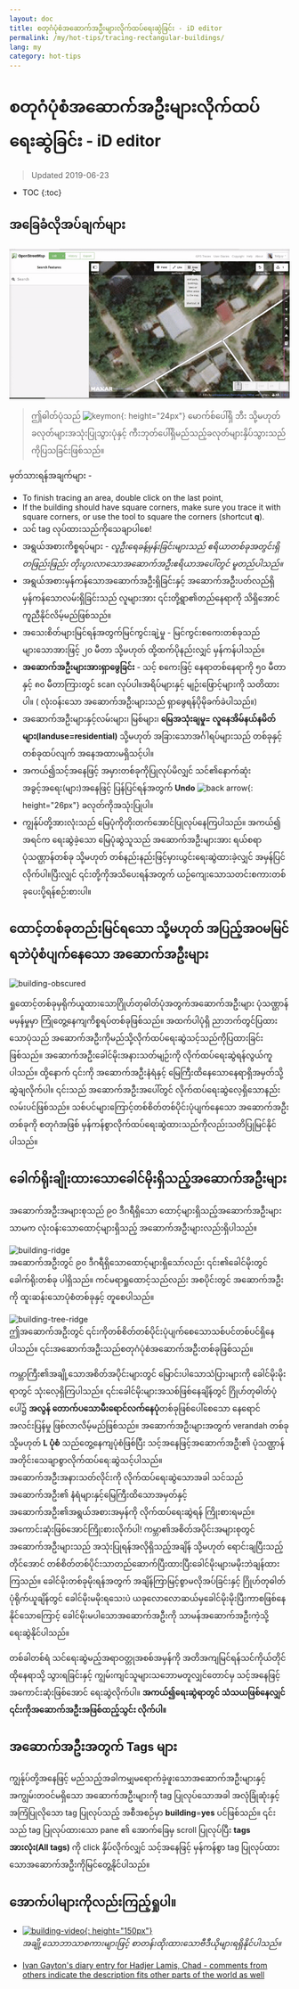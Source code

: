 ```yaml
---
layout: doc
title: စတုဂံပုံစံအဆောက်အဦးများလိုက်ထပ်ရေးဆွဲခြင်း - iD editor
permalink: /my/hot-tips/tracing-rectangular-buildings/
lang: my
category: hot-tips
---
```


စတုဂံပုံစံအဆောက်အဦးများလိုက်ထပ်ရေးဆွဲခြင်း - iD editor
============

> Updated 2019-06-23

- TOC
{:toc}

အခြေခံလိုအပ်ချက်များ
----------

![Rectangular building][]  

> ဤဓါတ်ပုံသည် ![keymon]{: height="24px"} မောက်စ်ပေါ်ရှိ ဘီး သို့မဟုတ် ခလုတ်များအသုံးပြုသွားပုံနှင့် ကီးဘုတ်ပေါ်ရှိမည်သည့်ခလုတ်များနှိပ်သွားသည်ကိုပြသခြင်းဖြစ်သည်။  

မှတ်သားရန်အချက်များ -  

- To finish tracing an area, double click on the last point,  
- If the building should have square corners, make sure you trace it with square corners, or use the tool to square the corners (shortcut **q**).  
- သင် tag လုပ်ထားသည်ကိုသေချာပါစေ!  
- အရွယ်အစားကိစ္စရပ်များ - *လူဦးရေခန့်မှန်းခြင်းများသည် ဧရိယာတစ်ခုအတွင်းရှိ တဖြည်းဖြည်း တိုးပွားလာသောအဆောက်အဦးဧရိယာအပေါ်တွင် မူတည်ပါသည်။*  
- အရွယ်အစားမှန်ကန်သောအဆောက်အဦးရှိခြင်းနှင့် အဆောက်အဦးပတ်လည်ရှိ မှန်ကန်သောလမ်းရှိခြင်းသည် လူများအား ၎င်းတို့ရွာ၏တည်နေရာကို သိရှိအောင် ကူညီနိုင်လိမ့်မည်ဖြစ်သည်။  
- အသေးစိတ်များမြင်ရန်အတွက်မြင်ကွင်းချဲ့မှု - မြင်ကွင်းစကေးတစ်ခုသည် များသောအားဖြင့် ၂၀ မီတာ သို့မဟုတ် ထို့ထက်ပိုနည်းလျှင် မှန်ကန်ပါသည်။  
- **အဆောက်အဦးများအားရှာဖွေခြင်း** - သင့် စကေးဖြင့် နေရာတစ်နေရာကို ၅၀ မီတာနှင့် ၈၀ မီတာကြားတွင် scan လုပ်ပါ။အရိပ်များနှင့် မျဉ်းဖြောင့်များကို သတိထားပါ။ ( လုံးဝန်းသော အဆောက်အဦးများသည် ရှာဖွေရန်ပိုမိုခက်ခဲပါသည်။)  
- အဆောက်အဦးများနှင့်လမ်းများ၊ မြစ်များ၊ **မြေအသုံးချမှု= လူနေအိမ်နယ်နမိတ်များ(landuse=residential)** သို့မဟုတ် အခြားသောအင်္ဂါရပ်များသည် တစ်ခုနှင့်တစ်ခုထပ်လျက် အနေအထားမရှိသင့်ပါ။  
- အကယ်၍သင့်အနေဖြင့် အမှားတစ်ခုကိုပြုလုပ်မိလျှင် သင်၏နောက်ဆုံးအခွင့်အရေး(များ)အနေဖြင့် ပြန်ပြင်ရန်အတွက် **Undo** ![back arrow]{: height="26px"} ခလုတ်ကိုအသုံးပြုပါ။  
- ကျွန်ုပ်တို့အားလုံးသည် မြေပုံကိုတိုးတက်အောင်ပြုလုပ်နေကြပါသည်။ အကယ်၍ အရင်က ရေးဆွဲခဲ့သော မြေပုံဆွဲသူသည် အဆောက်အဦးများအား ရယ်စရာပုံသဏ္ဌာန်တစ်ခု သို့မဟုတ် တစ်နည်းနည်းဖြင့်မှားယွင်းရေးဆွဲထားခဲ့လျှင် အမှန်ပြင်လိုက်ပါ။ပြီးလျှင် ၎င်းတို့ကိုအသိပေးရန်အတွက် ယဉ်ကျေးသောသတင်းစကားတစ်ခုပေးပို့ရန်စဉ်းစားပါ။  

ထောင့်တစ်ခုတည်းမြင်ရသော သို့မဟုတ် အပြည့်အဝမမြင်ရဘဲပုံစံပျက်နေသော အဆောက်အဦးများ  
--------------------------------------

![building-obscured][]  

ရှုထောင့်တစ်ခုမှရိုက်ယူထားသောဂြိုဟ်တုဓါတ်ပုံအတွက်အဆောက်အဦးများ ပုံသဏ္ဌာန်မမှန်မှုမှာ ကြုံတွေ့နေကျကိစ္စရပ်တစ်ခုဖြစ်သည်။ အထက်ပါပုံရှိ  ညာဘက်တွင်ပြထားသောပုံသည် အဆောက်အဦးကိုမည်သို့လိုက်ထပ်ရေးဆွဲသင့်သည်ကိုပြထားခြင်းဖြစ်သည်။ အဆောက်အဦးခေါင်မိုးအနားသတ်မျဉ်းကို လိုက်ထပ်ရေးဆွဲရန်လွယ်ကူပါသည်။ ထို့နောက် ၎င်းကို အဆောက်အဦးနံရံနှင့် မြေကြီးထိနေသောနေရာရှိအမှတ်သို့ဆွဲချလိုက်ပါ။ ၎င်းသည် အဆောက်အဦးအပေါ်တွင် လိုက်ထပ်ရေးဆွဲလေ့ရှိသောနည်းလမ်းပင်ဖြစ်သည်။ သစ်ပင်များကြောင့်တစ်စိတ်တစ်ပိုင်းပုံပျက်နေသော အဆောက်အဦးတစ်ခုကို စတုဂံအဖြစ် မှန်ကန်စွာလိုက်ထပ်ရေးဆွဲထားသည်ကိုလည်းသတိပြုမြင်နိုင်ပါသည်။ 

ခေါက်ရိုးချိုးထားသောခေါင်မိုးရှိသည့်အဆောက်အဦးများ
----------------------------
 
အဆောက်အဦးအများစုသည် ၉၀ ဒီဂရီရှိသော ထောင့်များရှိသည့်အဆောက်အဦးများသာမက လုံးဝန်းသောထောင့်များရှိသည့် အဆောက်အဦးများလည်းရှိပါသည်။  

![building-ridge][]  
အဆောက်အဦးတွင် ၉၀ ဒီဂရီရှိသောထောင့်များရှိသော်လည်း ၎င်း၏ခေါင်မိုးတွင် ခေါက်ရိုးတစ်ခု ပါရှိသည်။ ကင်မရာရှုထောင့်သည်လည်း အစပိုင်းတွင် အဆောက်အဦးကို ထူးဆန်းသောပုံစံတစ်ခုနှင့် တူစေပါသည်။  

![building-tree-ridge][]  
ဤအဆောက်အဦးတွင်  ၎င်းကိုတစ်စိတ်တစ်ပိုင်းပုံပျက်စေသောသစ်ပင်တစ်ပင်ရှိနေပါသည်။ ၎င်းအဆောက်အဦးသည်စတုဂံပုံစံအဆောက်အဦးတစ်ခုဖြစ်သည်။  

ကမ္ဘာကြီး၏အချို့သောအစိတ်အပိုင်းများတွင် မြောင်းပါသောသံပြားများကို ခေါင်မိုးမိုးရာတွင် သုံးလေ့ရှိကြပါသည်။ ၎င်းခေါင်မိုးများအသစ်ဖြစ်နေချိန်တွင် ဂြိုဟ်တုဓါတ်ပုံပေါ်၌ **အလွန် တောက်ပသောမီးရောင်လက်နေပုံ**တစ်ခုဖြစ်ပေါ်စေသော နေရောင်အလင်းပြန်မှု ဖြစ်လာလိမ့်မည်ဖြစ်သည်။ အဆောက်အဦးများအတွက် verandah တစ်ခု သို့မဟုတ် **L ပုံစံ** သည်တွေ့နေကျပုံစံဖြစ်ပြီး  သင့်အနေဖြင့်အဆောက်အဦး၏ ပုံသဏ္ဌာန်အတိုင်းသေချာစွာလိုက်ထပ်ရေ:ဆွဲသင့်ပါသည်။  
အဆောက်အဦးအနားသတ်လိုင်းကို လိုက်ထပ်ရေးဆွဲသောအခါ သင်သည် အဆောက်အဦး၏ နံရံများနှင့်မြေကြီးထိသောအမှတ်နှင့် အဆောက်အဦး၏အရွယ်အစားအမှန်ကို လိုက်ထပ်ရေးဆွဲရန် ကြိုးစားရမည်။ အကောင်းဆုံးဖြစ်အောင်ကြိုးစားလိုက်ပါ! ကမ္ဘာ၏အစိတ်အပိုင်းအများစုတွင် အဆောက်အဦးများသည် အသုံးပြုရန်အလိုရှိသည့်အချိန် သို့မဟုတ် ရောင်းချပြီးသည့်တိုင်အောင် တစ်စိတ်တစ်ပိုင်းသာတည်ဆောက်ပြီးထားပြီးခေါင်မိုးများမမိုးဘဲချန်ထားကြသည်။ ခေါင်မိုးတစ်ခုမိုးရန်အတွက် အချိန်ကြာမြင့်စွာမလိုအပ်ခြင်းနှင့် ဂြိုဟ်တုဓါတ်ပုံရိုက်ယူချိန်တွင် ခေါင်မိုးမမိုးရသေးပဲ ယခုလောလောဆယ်မှခေါင်မိုးမိုးပြီးကာစဖြစ်နေနိုင်သောကြောင့် ခေါင်မိုးမပါသောအဆောက်အဦးကို သာမန်အဆောက်အဦးကဲ့သို့ရေးဆွဲနိုင်ပါသည်။  

တစ်ခါတစ်ရံ သင်ရေးဆွဲမည့်အရာဝတ္တုအစစ်အမှန်ကို အတိအကျမြင်ရန်သင်ကိုယ်တိုင် ထိုနေရာသို့ သွားရခြင်းနှင့် ကျွမ်းကျင်သူများသဘောမတူလျှင်တောင်မှ သင့်အနေဖြင့် အကောင်းဆုံးဖြစ်အောင် ရေးဆွဲလိုက်ပါ။ **အကယ်၍ရေးဆွဲရာတွင် သံသယဖြစ်နေလျှင် ၎င်းကိုအဆောက်အဦးအဖြစ်ထည့်သွင်း လိုက်ပါ။**  

အဆောက်အဦးအတွက် Tags များ
-------------

ကျွန်ုပ်တို့အနေဖြင့် မည်သည့်အခါကမျှမရောက်ခဲ့ဖူးသောအဆောက်အဦးများနှင့် အကျွမ်းတဝင်မရှိသော အဆောက်အဦးများကို tag ပြုလုပ်သောအခါ အလုံခြုံဆုံးနှင့် အကြံပြုလိုသော tag ပြုလုပ်သည့် အစီအစဉ်မှာ **building**=**yes** ပင်ဖြစ်သည်။ ၎င်းသည် tag ပြုလုပ်ထားသော pane ၏ အောက်ခြေမှ scroll ပြုလုပ်ပြီး **tags အားလုံး(All tags)** ကို click နှိပ်လိုက်လျှင် သင့်အနေဖြင့် မှန်ကန်စွာ tag ပြုလုပ်ထားသောအဆောက်အဦးကိုမြင်တွေ့နိုင်ပါသည်။    

အောက်ပါများကိုလည်းကြည့်ရှုပါ။  
---------

- [![building-video]{: height="150px"}](https://www.youtube.com/watch?v=VPJz-AucqF4&index=7&list=PLb9506_-6FMHZ3nwn9heri3xjQKrSq1hN "Humanitarian OpenStreetMap Team Tutorial Videos - Adding a Building to OpenStreetMap")  
*အချို့သောဘာသာစကားများဖြင့် စာတန်းထိုးထားသောဗီဒီယိုများရရှိနိုင်ပါသည်။*  

- [Ivan Gayton's diary entry for Hadjer Lamis, Chad - comments from others indicate the description fits other parts of the world as well](https://www.openstreetmap.org/user/IvanGayton/diary/38612)



[Rectangular building]: /images/hot-tips/rectangular_building.gif "Tracing a rectangular building, squaring the corners, and adding tags."
[keymon]:/images/hot-tips/keymon.png
[building-ridge]: /images/hot-tips/building-ridge.png
[back arrow]: /images/beginner/back-arrow.png
[building-tree-ridge]: /images/hot-tips/building-tree-ridge.png
[building-obscured]: /images/hot-tips/buildings-obscured-traced-1.png "Before & after - tracing a building seen at an angle"
[building-video]: /images/hot-tips/building-video.png "Humanitarian OpenStreetMap Team Tutorial Videos - Adding a Building to OpenStreetMap"